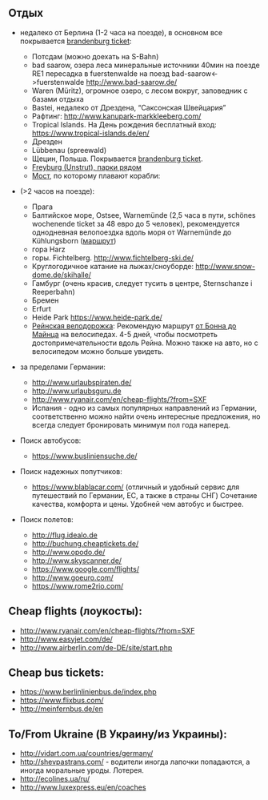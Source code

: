 ## Отдых
- недалеко от Берлина (1-2 часа на поезде), в основном все покрывается [brandenburg ticket](http://www.vbb.de/de/article/touristen/brandenburg-berlin-ticket/10806.html):
  - Потсдам (можно доехать на S-Bahn)
  - bad saarow, озера леса минеральные источники 40мин на поезде RE1 пересадка в fuerstenwalde на поезд bad-saarow<->fuerstenwalde http://www.bad-saarow.de/
  - Waren (Müritz), огромное озеро, с лесом вокруг, заповедник с базами отдыха
  - Bastei, недалеко от Дрездена, “Саксонская Швейцария”
  - Рафтинг: http://www.kanupark-markkleeberg.com/
  - Tropical Islands. На День рождения бесплатный вход: https://www.tropical-islands.de/en/
  - Дрезден
  - Lübbenau (spreewald)
  - Щецин, Польша. Покрывается [brandenburg ticket](http://www.vbb.de/de/article/touristen/brandenburg-berlin-ticket/10806.html).
  - [Freyburg (Unstrut), парки рядом](https://www.google.de/maps/place/Freyburg/@51.2155411,11.7750578,10z/data=!4m2!3m1!1s0x47a69ba66659fb9f:0xed13a85b6c39ccfd)
  - [Мост](https://www.google.de/maps/place/Schiffshebewerk+Niederfinow/@52.844253,13.811531,12z/data=!4m2!3m1!1s0x47a9c15e126a2c71:0xc5310c66d6cfbed7?hl=de), по которому плавают корабли: 
- (>2 часов на поезде):
  - Прага
  - Балтийское море, Ostsee, Warnemünde (2,5 часа в пути, schönes wochenende ticket за 48 евро до 5 человек), рекомендуется однодневная велопоездка вдоль моря от Warnemünde до Kühlungsborn ([маршрут](https://www.google.de/maps/dir/Warnem%C3%BCnde,+Rostock/K%C3%BChlungsborn/@54.1216035,11.9246881,11z/data=!4m14!4m13!1m5!1m1!1s0x47ac5620523f71ab:0x9e121083fbc6b25c!2m2!1d12.0784438!2d54.170342!1m5!1m1!1s0x47ada930f01dd6f3:0x4251ae8ad848580!2m2!1d11.7420026!2d54.1468513!3e1))
  - гора Harz
  - горы. Fichtelberg. http://www.fichtelberg-ski.de/
  - Круглогодичное катание на лыжах/сноуборде: http://www.snow-dome.de/skihalle/
  - Гамбург (очень красив, следует тусить в центре, Sternschanze i Reeperbahn)
  - Бремен
  - Erfurt
  - Heide Park https://www.heide-park.de/
  - [Рейнская велодорожка](https://ru.wikipedia.org/wiki/%D0%A0%D0%B5%D0%B9%D0%BD%D1%81%D0%BA%D0%B0%D1%8F_%D0%B2%D0%B5%D0%BB%D0%BE%D1%81%D0%B8%D0%BF%D0%B5%D0%B4%D0%BD%D0%B0%D1%8F_%D0%B4%D0%BE%D1%80%D0%BE%D0%B6%D0%BA%D0%B0): Рекомендую маршрут [от Бонна до Майнца](https://www.google.de/maps/dir/Bonn/Mainz/@50.4539129,7.3853095,9z/data=!4m14!4m13!1m5!1m1!1s0x47bee19f7ccbda49:0x86dbf8c6685c9617!2m2!1d7.0982068!2d50.73743!1m5!1m1!1s0x47bd912e33df1379:0x422d4d510db1ba0!2m2!1d8.2472526!2d49.9928617!3e1) на велосипедах. 4-5 дней, чтобы посмотреть достопримечательности вдоль Рейна. Можно также на авто, но с велосипедом можно больше увидеть.

- за пределами Германии:
  - http://www.urlaubspiraten.de/
  - http://www.urlaubsguru.de
  - http://www.ryanair.com/en/cheap-flights/?from=SXF
  - Испания - одно из самых популярных направлений из Германии, соответственно можно найти очень интересные предложения, но всегда следует бронировать минимум пол года наперед.

- Поиск автобусов:
  - https://www.busliniensuche.de/

- Поиск надежных попутчиков:
  - https://www.blablacar.com/  (отличный и удобный сервис для путешествий по Германии, ЕС, а также в страны СНГ)  Сочетание качества, комфорта и цены. Удобней чем автобус и быстрее. 

- Поиск полетов:
  - http://flug.idealo.de
  - http://buchung.cheaptickets.de/
  - http://www.opodo.de/
  - http://www.skyscanner.de/
  - https://www.google.com/flights/
  - http://www.goeuro.com/
  - https://www.rome2rio.com/
  
## Cheap flights (лоукосты):
  - http://www.ryanair.com/en/cheap-flights/?from=SXF
  - http://www.easyjet.com/de/
  - http://www.airberlin.com/de-DE/site/start.php
  
## Cheap bus tickets:
  - https://www.berlinlinienbus.de/index.php 
  - https://www.flixbus.com/ 
  - http://meinfernbus.de/en 

## To/From Ukraine (В Украину/из Украины):
  - http://vidart.com.ua/countries/germany/
  - http://shevpastrans.com/ - водители иногда лапочки попадаются, а иногда моральные уроды. Лотерея.
  - http://ecolines.ua/ru/
  - http://www.luxexpress.eu/en/coaches


